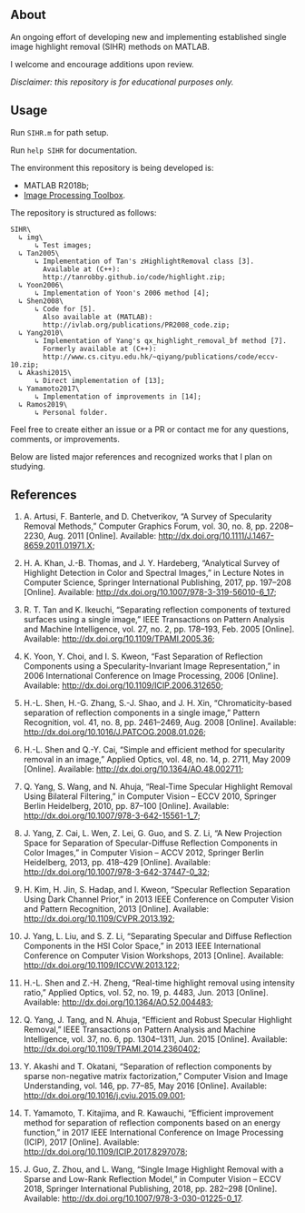 ## About

An ongoing effort of developing new and implementing established single image highlight removal (SIHR) methods on MATLAB.

I welcome and encourage additions upon review.

*Disclaimer: this repository is for educational purposes only.*

## Usage

Run `SIHR.m` for path setup.

Run `help SIHR` for documentation.

The environment this repository is being developed is:

- MATLAB R2018b;
- [Image Processing Toolbox](https://www.mathworks.com/products/image.html).

The repository is structured as follows:

    SIHR\
      ↳ img\
          ↳ Test images;
      ↳ Tan2005\
          ↳ Implementation of Tan's zHighlightRemoval class [3].
            Available at (C++):
            http://tanrobby.github.io/code/highlight.zip;
      ↳ Yoon2006\
          ↳ Implementation of Yoon's 2006 method [4];
      ↳ Shen2008\
          ↳ Code for [5].
            Also available at (MATLAB):
            http://ivlab.org/publications/PR2008_code.zip;
      ↳ Yang2010\
          ↳ Implementation of Yang's qx_highlight_removal_bf method [7].
            Formerly available at (C++):
            http://www.cs.cityu.edu.hk/~qiyang/publications/code/eccv-10.zip;
      ↳ Akashi2015\
          ↳ Direct implementation of [13];
      ↳ Yamamoto2017\
          ↳ Implementation of improvements in [14];
      ↳ Ramos2019\
          ↳ Personal folder.

Feel free to create either an issue or a PR or contact me for any questions, comments, or improvements.

Below are listed major references and recognized works that I plan on studying.

## References

1. A. Artusi, F. Banterle, and D. Chetverikov, “A Survey of Specularity Removal Methods,” Computer Graphics Forum, vol. 30, no. 8, pp. 2208–2230, Aug. 2011 [Online]. Available: http://dx.doi.org/10.1111/J.1467-8659.2011.01971.X;

2. H. A. Khan, J.-B. Thomas, and J. Y. Hardeberg, “Analytical Survey of Highlight Detection in Color and Spectral Images,” in Lecture Notes in Computer Science, Springer International Publishing, 2017, pp. 197–208 [Online]. Available: http://dx.doi.org/10.1007/978-3-319-56010-6_17;

3. R. T. Tan and K. Ikeuchi, “Separating reflection components of textured surfaces using a single image,” IEEE Transactions on Pattern Analysis and Machine Intelligence, vol. 27, no. 2, pp. 178–193, Feb. 2005 [Online]. Available: http://dx.doi.org/10.1109/TPAMI.2005.36;

4. K. Yoon, Y. Choi, and I. S. Kweon, “Fast Separation of Reflection Components using a Specularity-Invariant Image Representation,” in 2006 International Conference on Image Processing, 2006 [Online]. Available: http://dx.doi.org/10.1109/ICIP.2006.312650;

5. H.-L. Shen, H.-G. Zhang, S.-J. Shao, and J. H. Xin, “Chromaticity-based separation of reflection components in a single image,” Pattern Recognition, vol. 41, no. 8, pp. 2461–2469, Aug. 2008 [Online]. Available: http://dx.doi.org/10.1016/J.PATCOG.2008.01.026;

6. H.-L. Shen and Q.-Y. Cai, “Simple and efficient method for specularity removal in an image,” Applied Optics, vol. 48, no. 14, p. 2711, May 2009 [Online]. Available: http://dx.doi.org/10.1364/AO.48.002711;

7. Q. Yang, S. Wang, and N. Ahuja, “Real-Time Specular Highlight Removal Using Bilateral Filtering,” in Computer Vision – ECCV 2010, Springer Berlin Heidelberg, 2010, pp. 87–100 [Online]. Available: http://dx.doi.org/10.1007/978-3-642-15561-1_7;

8. J. Yang, Z. Cai, L. Wen, Z. Lei, G. Guo, and S. Z. Li, “A New Projection Space for Separation of Specular-Diffuse Reflection Components in Color Images,” in Computer Vision – ACCV 2012, Springer Berlin Heidelberg, 2013, pp. 418–429 [Online]. Available: http://dx.doi.org/10.1007/978-3-642-37447-0_32;

9. H. Kim, H. Jin, S. Hadap, and I. Kweon, “Specular Reflection Separation Using Dark Channel Prior,” in 2013 IEEE Conference on Computer Vision and Pattern Recognition, 2013 [Online]. Available: http://dx.doi.org/10.1109/CVPR.2013.192;

10. J. Yang, L. Liu, and S. Z. Li, “Separating Specular and Diffuse Reflection Components in the HSI Color Space,” in 2013 IEEE International Conference on Computer Vision Workshops, 2013 [Online]. Available: http://dx.doi.org/10.1109/ICCVW.2013.122;

11. H.-L. Shen and Z.-H. Zheng, “Real-time highlight removal using intensity ratio,” Applied Optics, vol. 52, no. 19, p. 4483, Jun. 2013 [Online]. Available: http://dx.doi.org/10.1364/AO.52.004483;

12. Q. Yang, J. Tang, and N. Ahuja, “Efficient and Robust Specular Highlight Removal,” IEEE Transactions on Pattern Analysis and Machine Intelligence, vol. 37, no. 6, pp. 1304–1311, Jun. 2015 [Online]. Available: http://dx.doi.org/10.1109/TPAMI.2014.2360402;

13. Y. Akashi and T. Okatani, “Separation of reflection components by sparse non-negative matrix factorization,” Computer Vision and Image Understanding, vol. 146, pp. 77–85, May 2016 [Online]. Available: http://dx.doi.org/10.1016/j.cviu.2015.09.001;

14. T. Yamamoto, T. Kitajima, and R. Kawauchi, “Efficient improvement method for separation of reflection components based on an energy function,” in 2017 IEEE International Conference on Image Processing (ICIP), 2017 [Online]. Available: http://dx.doi.org/10.1109/ICIP.2017.8297078;

15. J. Guo, Z. Zhou, and L. Wang, “Single Image Highlight Removal with a Sparse and Low-Rank Reflection Model,” in Computer Vision – ECCV 2018, Springer International Publishing, 2018, pp. 282–298 [Online]. Available: http://dx.doi.org/10.1007/978-3-030-01225-0_17.

